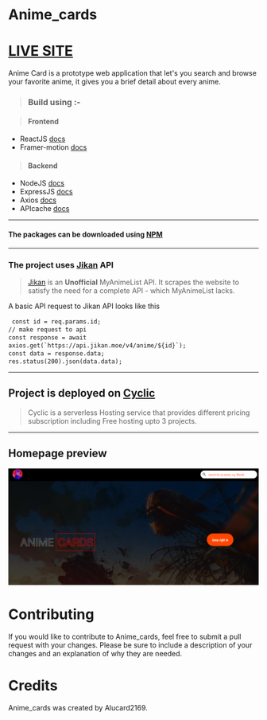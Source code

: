 
# Anime_cards

# [LIVE SITE](https://different-pear-bullfrog.cyclic.app/)

Anime Card is a prototype web application that let's you search and browse your favorite anime, it gives you a brief detail about every anime.

> ### Build using :- 

> #### Frontend
 *  ReactJS  [docs](https://react.dev/)
 * Framer-motion [docs](https://www.framer.com/motion/)
 
 > #### Backend
 * NodeJS [docs](https://nodejs.org/en)
 * ExpressJS [docs](https://expressjs.com/)
 * Axios [docs](https://axios-http.com/)
 * APIcache [docs](https://apicache.net/)
 
 ---
#### The packages can be downloaded using [NPM](https://www.npmjs.com/)

---
### The project uses [Jikan](https://docs.api.jikan.moe/) API 
> [Jikan](https://jikan.moe) is an **Unofficial** MyAnimeList API. It scrapes the website to satisfy the need for a complete API - which MyAnimeList lacks.

A basic API request to Jikan API looks like this


     const id = req.params.id;
    // make request to api
    const response = await axios.get(`https://api.jikan.moe/v4/anime/${id}`);
    const data = response.data;
    res.status(200).json(data.data);

 ---
 ## Project is deployed on [Cyclic](https://www.cyclic.sh/)
 > Cyclic is a serverless Hosting service that provides different pricing subscription including Free hosting upto 3 projects.
 ---
 ## Homepage preview
 
 ![Anime Cards Homepage](https://github.com/Alucard2169/Anime_cards/blob/main/Screenshot%202022-09-26%20at%2009-43-31%20Anime%20Cards.png?raw=true)
 
 
 
# Contributing

If you would like to contribute to Anime_cards, feel free to submit a pull request with your changes. Please be sure to include a description of your changes and an explanation of why they are needed.

# Credits

Anime_cards was created by Alucard2169.
